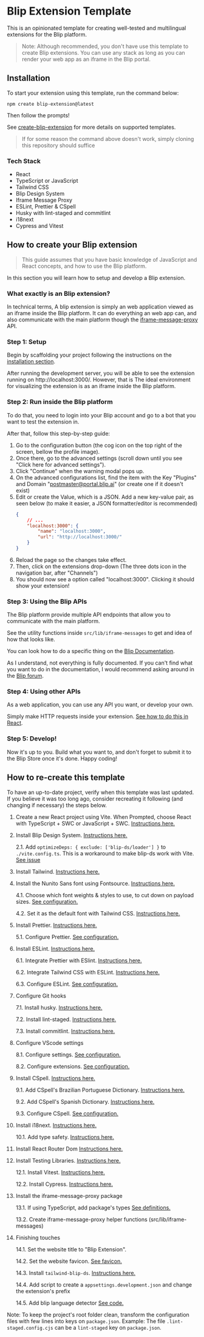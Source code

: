 # Blip Extension Template

This is an opinionated template for creating well-tested and multilingual extensions for the Blip platform.

> Note: Although recommended, you don't have use this template to create Blip extensions. You can use any stack as long as you can render your web app as an iframe in the Blip portal.

## Installation

To start your extension using this template, run the command below:

```shell
npm create blip-extension@latest
```

Then follow the prompts!

See [create-blip-extension](https://github.com/heloineto/create-blip-extension#readme) for more details on supported templates.

> If for some reason the command above doesn't work, simply cloning this repository should suffice

### Tech Stack

-   React
-   TypeScript or JavaScript
-   Tailwind CSS
-   Blip Design System
-   Iframe Message Proxy
-   ESLint, Prettier & CSpell
-   Husky with lint-staged and commitlint
-   i18next
-   Cypress and Vitest

<!-- -   React Router DOM -->
<!-- -   NPM -->
<!-- -   Vite -->
<!-- -   Fontsource -->

## How to create your Blip extension

> This guide assumes that you have basic knowledge of JavaScript and React concepts,
> and how to use the Blip platform.

In this section you will learn how to setup and develop a Blip extension.

### What exactly is an Blip extension?

In technical terms, A blip extension is simply an web application viewed as an iframe inside the Blip platform.
It can do everything an web app can, and also communicate with the main platform though the [iframe-message-proxy](https://github.com/takenet/iframe-message-proxy) API.

<!-- (See the utility functions inside `src/lib/iframe-messages`) -->

### Step 1: Setup

Begin by scaffolding your project following the instructions on the [installation section](#installation).

After running the development server, you will be able to see the extension running on http://localhost:3000/. However, that is The ideal environment for visualizing the extension is as an iframe inside the Blip platform.

### Step 2: Run inside the Blip platform

To do that, you need to login into your Blip account and go to a bot that you want to test the extension in.

After that, follow this step-by-step guide:

1. Go to the configuration button (the cog icon on the top right of the screen, bellow the profile image).
1. Once there, go to the advanced settings (scroll down until you see "Click here for advanced settings").
1. Click "Continue" when the warning modal pops up.
1. On the advanced configurations list, find the item with the Key "Plugins" and Domain "postmaster@portal.blip.ai" (or create one if it doesn't exist)
1. Edit or create the Value, which is a JSON. Add a new key-value pair, as seen below (to make it easier, a JSON formatter/editor is recommended)
    ```JSON
    {
        // ...
        "localhost:3000": {
            "name": "localhost:3000",
            "url": "http://localhost:3000/"
        }
    }
    ```
1. Reload the page so the changes take effect.
1. Then, click on the extensions drop-down (The three dots icon in the navigation bar, after "Channels")
1. You should now see a option called "localhost:3000". Clicking it should show your extension!

### Step 3: Using the Blip APIs

The Blip platform provide multiple API endpoints that allow you to communicate with the main platform.

See the utility functions inside `src/lib/iframe-messages` to get and idea of how that looks like.

You can look how to do a specific thing on the [Blip Documentation](https://docs.blip.ai/#introduction).

As I understand, not everything is fully documented. If you can't find what you want to do in the documentation, I would recommend asking around in the [Blip forum](https://forum.blip.ai/).

### Step 4: Using other APIs

As a web application, you can use any API you want, or develop your own.

Simply make HTTP requests inside your extension. [See how to do this in React](https://react.dev/reference/react/useEffect#fetching-data-with-effects).

### Step 5: Develop!

Now it's up to you. Build what you want to, and don't forget to submit it to the Blip Store once it's done. Happy coding!

## How to re-create this template

To have an up-to-date project, verify when this template was last updated. If you believe it was too long ago, consider recreating it following (and changing if necessary) the steps below.

1. Create a new React project using Vite. When Prompted, choose React with TypeScript + SWC or JavaScript + SWC.
   [Instructions here.](https://vitejs.dev/guide/#scaffolding-your-first-vite-project)

2. Install Blip Design System. [Instructions here.](https://design.take.net/240287753/p/216ef2-instalao/t/773b48)

    2.1. Add `optimizeDeps: { exclude: ['blip-ds/loader'] }` to `./vite.config.ts`. This is a workaround to make blip-ds work with Vite. [See issue](https://github.com/vitejs/vite/issues/12434#issue-1626394546)

3. Install Tailwind. [Instructions here.](https://tailwindcss.com/docs/guides/vite)

4. Install the Nunito Sans font using Fontsource. [Instructions here.](https://fontsource.org/docs/getting-started)

    4.1. Choose which font weights & styles to use, to cut down on payload sizes. [See configuration.](./src/lib/setup/fonts.ts)

    4.2. Set it as the default font with Tailwind CSS. [Instructions here.](https://tailwindcss.com/docs/font-family#customizing-the-default-font)

5. Install Prettier. [Instructions here.](https://prettier.io/docs/en/install.html)

    5.1. Configure Prettier. [See configuration.](./package.json)

6. Install ESLint. [Instructions here.](https://eslint.org/docs/latest/use/getting-started)

    6.1. Integrate Prettier with ESlint. [Instructions here.](https://prettier.io/docs/en/integrating-with-linters.html)

    6.2. Integrate Tailwind CSS with ESLint. [Instructions here.](https://github.com/francoismassart/eslint-plugin-tailwindcss#2-install-eslint-plugin-tailwindcss)

    6.3. Configure ESLint. [See configuration.](./.eslintrc.cjs)

7. Configure Git hooks

    7.1. Install husky. [Instructions here.](https://typicode.github.io/husky/#/?id=install)

    7.2. Install lint-staged. [Instructions here.](https://www.npmjs.com/package/lint-staged)

    7.3. Install commitlint. [Instructions here.](https://commitlint.js.org/#/guides-local-setup?id=install-commitlint)

8. Configure VScode settings

    8.1. Configure settings. [See configuration.](./.vscode/settings.json)

    8.2. Configure extensions. [See configuration.](./.vscode/extensions.json)

9. Install CSpell. [Instructions here.](https://cspell.org/docs/installation/)

    9.1. Add CSpell's Brazilian Portuguese Dictionary. [Instructions here.](https://github.com/streetsidesoftware/cspell-dicts/tree/main/dictionaries/pt_BR)

    9.2. Add CSpell's Spanish Dictionary. [Instructions here.](https://github.com/streetsidesoftware/cspell-dicts/tree/main/dictionaries/es_ES)

    9.3. Configure CSpell. [See configuration.](./package.json)

10. Install i18next. [Instructions here.](https://react.i18next.com/getting-started)

    10.1. Add type safety. [Instructions here.](https://www.i18next.com/overview/typescript)

11. Install React Router Dom [Instructions here.](https://reactrouter.com/en/main/start/tutorial#setup)

12. Install Testing Libraries. [Instructions here.](https://vitest.dev/guide/#adding-vitest-to-your-project)

    12.1. Install Vitest. [Instructions here.](https://vitest.dev/guide/#adding-vitest-to-your-project)

    12.2. Install Cypress. [Instructions here.](https://docs.cypress.io/guides/getting-started/installing-cypress)

13. Install the iframe-message-proxy package

    13.1. If using TypeScript, add package's types [See definitions.](./src/%40types/iframe-message-proxy.d.ts)

    13.2. Create iframe-message-proxy helper functions (src/lib/iframe-messages)

14. Finishing touches

    14.1. Set the website title to "Blip Extension".

    14.2. Set the website favicon. [See favicon.](./public/blip.svg)

    14.3. Install `tailwind-blip-ds`. [Instructions here.](https://github.com/heloineto-take/tailwind-blip-ds#installation)

    14.4. Add script to create a `appsettings.development.json` and change the extension's prefix

    14.5. Add blip language detector [See code.](./src/lib/setup/i18n.ts)

Note: To keep the project's root folder clean, transform the configuration files with few lines into keys on `package.json`. Example: The file `.lint-staged.config.cjs` can be a `lint-staged` key on `package.json`.
